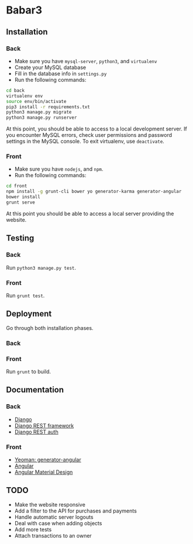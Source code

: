 # Babar3

## Installation
### Back
- Make sure you have `mysql-server`, `python3`, and `virtualenv`
- Create your MySQL database
- Fill in the database info in `settings.py`
- Run the following commands:
```bash
cd back
virtualenv env
source env/bin/activate
pip3 install -r requirements.txt
python3 manage.py migrate
python3 manage.py runserver
```
At this point, you should be able to access to a local development server.
If you encounter MySQL errors, check user permissions and password settings in the MySQL console.
To exit virtualenv, use `deactivate`.

### Front
- Make sure you have `nodejs`, and `npm`.
- Run the following commands:
```bash
cd front
npm install -g grunt-cli bower yo generator-karma generator-angular
bower install
grunt serve
```
At this point you should be able to access a local server providing the website.


## Testing
### Back
Run `python3 manage.py test`.

### Front
Run `grunt test`.


## Deployment
Go through both installation phases.
### Back

### Front
Run `grunt` to build.


## Documentation
### Back
- [Django](https://www.djangoproject.com/)
- [Django REST framework](http://www.django-rest-framework.org/)
- [Django REST auth](https://django-rest-auth.readthedocs.org)

### Front
- [Yeoman: generator-angular](https://github.com/yeoman/generator-angular)
- [Angular](https://docs.angularjs.org/)
- [Angular Material Design](https://material.angularjs.org/latest/)


## TODO
- Make the website responsive
- Add a filter to the API for purchases and payments
- Handle automatic server logouts
- Deal with case when adding objects
- Add more tests
- Attach transactions to an owner
